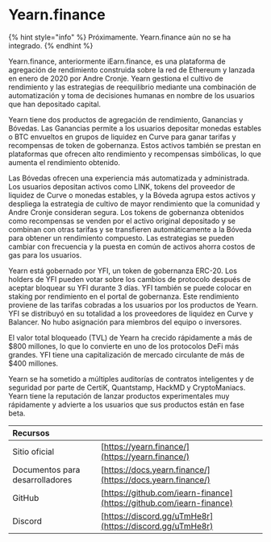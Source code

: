 # Yearn.finance

{% hint style="info" %}
Próximamente. Yearn.finance aún no se ha integrado.
{% endhint %}

Yearn.finance, anteriormente iEarn.finance, es una plataforma de agregación de rendimiento construida sobre la red de Ethereum y lanzada en enero de 2020 por Andre Cronje. Yearn gestiona el cultivo de rendimiento y las estrategias de reequilibrio mediante una combinación de automatización y toma de decisiones humanas en nombre de los usuarios que han depositado capital.

Yearn tiene dos productos de agregación de rendimiento, Ganancias y Bóvedas. Las Ganancias permite a los usuarios depositar monedas estables o BTC envueltos en grupos de liquidez en Curve para ganar tarifas y recompensas de token de gobernanza. Estos activos también se prestan en plataformas que ofrecen alto rendimiento y recompensas simbólicas, lo que aumenta el rendimiento obtenido.

Las Bóvedas ofrecen una experiencia más automatizada y administrada. Los usuarios depositan activos como LINK, tokens del proveedor de liquidez de Curve o monedas estables, y la Bóveda agrupa estos activos y despliega la estrategia de cultivo de mayor rendimiento que la comunidad y Andre Cronje consideran segura. Los tokens de gobernanza obtenidos como recompensas se venden por el activo original depositado y se combinan con otras tarifas y se transfieren automáticamente a la Bóveda para obtener un rendimiento compuesto. Las estrategias se pueden cambiar con frecuencia y la puesta en común de activos ahorra costos de gas para los usuarios.

Yearn está gobernado por YFI, un token de gobernanza ERC-20. Los holders de YFI pueden votar sobre los cambios de protocolo después de aceptar bloquear su YFI durante 3 días. YFI también se puede colocar en staking por rendimiento en el portal de gobernanza. Este rendimiento proviene de las tarifas cobradas a los usuarios por los productos de Yearn. YFI se distribuyó en su totalidad a los proveedores de liquidez en Curve y Balancer. No hubo asignación para miembros del equipo o inversores.

El valor total bloqueado \(TVL\) de Yearn ha crecido rápidamente a más de $800 millones, lo que lo convierte en uno de los protocolos DeFi más grandes. YFI tiene una capitalización de mercado circulante de más de $400 millones.

Yearn se ha sometido a múltiples auditorías de contratos inteligentes y de seguridad por parte de CertiK, Quantstamp, HackMD y CryptoManiacs. Yearn tiene la reputación de lanzar productos experimentales muy rápidamente y advierte a los usuarios que sus productos están en fase beta.

| Recursos |  |
| :--- | :--- |
| Sitio oficial | [https://yearn.finance/](https://yearn.finance/) |
| Documentos para desarrolladores | [https://docs.yearn.finance/](https://docs.yearn.finance/) |
| GitHub | [https://github.com/iearn-finance](https://github.com/iearn-finance) |
| Discord | [https://discord.gg/uTmHe8r](https://discord.gg/uTmHe8r) |

